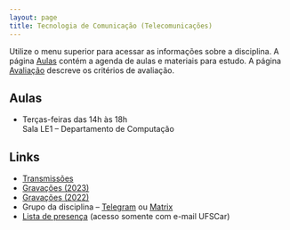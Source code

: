 ```yaml
---
layout: page
title: Tecnologia de Comunicação (Telecomunicações)
---
```


Utilize o menu superior para acessar as informações sobre a disciplina. A página [Aulas](/aulas/) contém a agenda de aulas e materiais para estudo. A página [Avaliação](/avaliacao/) descreve os critérios de avaliação.

## Aulas

 * Terças-feiras das 14h às 18h<br />Sala LE1 – Departamento de Computação

## Links

 * [Transmissões](https://www.twitch.tv/thotypous)
 * [Gravações (2023)](https://www.youtube.com/playlist?list=PLtQaN06AB3mK6ucLWzAFyhGSfI1ssiuDO)
 * [Gravações (2022)](https://www.youtube.com/playlist?list=PLtQaN06AB3mK0cYdvoMdI6tcciBHMFTrK)
 * Grupo da disciplina – [Telegram](https://t.me/+UYhxokWyU9Y2YTlh) ou [Matrix](https://matrix.to/#/%23ufscar-telecom-2023-1:mozilla.org)
 * [Lista de presença](https://docs.google.com/spreadsheets/d/1DyrT7CdWuKxKt0bI4xoeZplVEaVtIYZ2p6yUJVK9a8s/edit?usp=sharing) (acesso somente com e-mail UFSCar)
